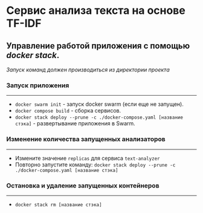 # Cервис анализа текста на основе TF-IDF

## Управление работой приложения с помощью *docker stack*.
*Запуск команд должен производиться из директории проекта*

### Запуск приложения

---
- `docker swarm init` - запуск docker swarm (если еще не запущен).
- `docker compose build` - сборка сервисов.
- `docker stack deploy --prune -c ./docker-compose.yaml [название стэка]` - развертывание приложения в Swarm.

### Изменение количества запущенных анализаторов

---
- Измените значение `replicas` для сервиса `text-analyzer`
- Повторно запустите команду: `docker stack deploy --prune -c ./docker-compose.yaml [название стэка]` 

### Остановка и удаление запущенных контейнеров

---
- `docker stack rm [название стэка]`

